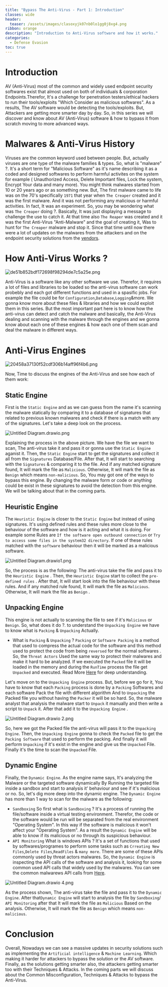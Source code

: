 ```yaml
---
title: "Bypass The Anti-Virus - Part 1: Introduction"
classes: wide
header:
  teaser: /assets/images/clasoxyjk07nb0lo1gg0j8xg4.png
ribbon: orange
description: "Introduction to Anti-Virus software and how it works."
categories:
  - Defense Evasion
toc: true
---
```



# Introduction

AV (Anti-Virus) most of the common and widely used endpoint security softwares exist that almost used on both of individuals & corporation Endpoints.Therefor, It's a challenge for penetration testers/ethical hackers to run their tools/exploits "Which Consider as malicious softwares". As a results, The AV software would be detecting the tools/exploits. But, Attackers are getting more smarter day by day. So, in this series we will discover and know about AV (Anti-Virus) software & how to bypass it from scratch moving to more advanced ways.

# Malwares & Anti-Virus History

Viruses are the common keyword used between people. But, actually viruses are one type of the malware families & types. So, what is "malware" ?. It's a short term for "Malicious Software" as it's name describing it as a coded and designed softwares to perform harmful activites on the system for example ( Unauthorized Access, Delete Important files, Lock the system, Encrypt Your data and many more). You might think malwares started from 10 or 20 years ago or as something new. But, The first malware came to life was on the 70's specifically `1971` that year when `The Creaper` created and it was the first malware. And it was not performing any malicious or harmful activities. In fact, It was an experiment. So, you may be wondering what was `The Creaper` doing ?. Basically, It was just displaying a message to challenge the use to catch it. At that time also `The Reaper` was created and it was the first Anti-Virus "Anti-Malware" and the goal of creating it, Was to hunt for `The Creaper` malware and stop it. Since that time until now there were a lot of updates on the malwares from the attackers and on the endpoint security solutions from the [vendors](google.com).

# How Anti-Virus Works ?

![de51b852bdf172698f98294de7c5a25e.png](/assets/images/de51b852bdf172698f98294de7c5a25e.png)

Anti-Virus is a software like any other software we use. Therefor, it requires a lot of files and libraries to be loaded so the anti-virus software can work probebly and each got different functions and used in a spasific jobs. For example the file could be for `Configuration`,`Database`,`Logging`&more. We gonna know more about these files & libraries and how we could exploit them in this series. But the most important part here is to know how the anti-virus can detect and catch the malware and basically, the Anti-Virus dealing and scanning with the malware through the engines and we gonna know about each one of these engines & how each one of them scan and deal the malware in different ways.

# Anti-Virus Engines

![20458a37130f52cdf306b14aff96f4b6.png](/assets/images/20458a37130f52cdf306b14aff96f4b6.png)

Now, Time to discuss the engines of the Anti-Virus and see how each of them work:

## Static Engine

First is the `Static Engine` and as we can guess from the name it's scanning the malware statically by comparing it to a database of signatures that related to previous known malwares and check if there is a match with any of the signatures. Let's take a deep look on the process.

![Untitled Diagram.drawio.png](/assets/images/Untitled%20Diagram.drawio.png)

Explaining the process in the above picture. We have the file we want to scan, The anti-virus take it and pass it or gonna use the `Static Engine` aganist it. Then, the `Static Engine` start to get the signatures and collect it all from the `Signatures` Database/File. After that, It will start to searching with the `Signatures` & comparing it to the file. And if any matched signature found, It will mark the file as `Malicious`. Otherwise, It will mark the file as `Benign` which means `non-malicious`. So, You may got one of the ways to bypass this engine. By changing the malware form or code or anything could be exist in these signatures to avoid the detection from this engine. We will be talking about that in the coming parts.

## Heuristic Engine

The `Heuristic Engine` is closer to the `Static Engine` but instead of using signatures. It's using defined rules and these rules more close to the behaviour of the software and how is it acting and what it is doing. For example some Rules are `If the software open outbound connection` or `Try to access some files in the system32 directory`. If one of these rules matched with the `software` behaviour then it will be marked as a malicious software.

![Untitled Diagram.drawio1.png](/assets/images/Untitled%20Diagram.drawio1.png)

So, the process is as the following: The anti-virus take the file and pass it to the `Heuristic Engine` . Then, the `Heuristic Engine` start to collect the `pre-defined rules` . After that, It will start look into the file behaviour with these rules. And if any matched rule found, It will mark the file as `Malicious`. Otherwise, It will mark the file as `Benign` .

## Unpacking Engine

This engine is not actually to scanning the file to see if it's `Malicious` or `Benign`. So, what does it do ?. to understand the `Unpacking Engine` we have to know what is `Packing` & `Unpacking` Actually.

- What is `Packing` & `Unpacking` ?
    `Packing` or `Software Packing` is a method that used to compress the actual code for the software and this method used to protect the code from being `reversed` for the normal softwares . So, the `Threat Actors` Used the same way to protect their malwares and make it hard to be analyzed. If we executed the `Packed` file it will be loaded in the memory and during the `RunTime` process the file get `Unpacked` and executed. Read More [Here](https://www.mcafee.com/blogs/enterprise/malware-packers-use-tricks-avoid-analysis-detection/) for deep understanding.

Let's move on to the `Unpacking Engine` process. But, before we go for it, You have to know that each `Packing` process is done by a `Packing` Softwares and each software Pack the file with different algorithm And to `Unpacking` the Packed file you without having the `Packer` it will be so hard. So, the malware analyst that analysis the malware start to `Unpack` it manually and then write a script to `Unpack` it. After that add it to the `Unpacking Engine` .

![Untitled Diagram.drawio 2.png](/assets/images/Untitled%20Diagram.drawio%202.png)

So, here we got the Packed file the anti-virus will pass it to the `Unpacking Engine`. Then, the `Unpacking Engine` gonna to check the `Packed` file to get the `Packing Software` that used to perform the packing. And finally it will perform `Unpacking` if it's exist in the engine and give us the `Unpacked` File. Finally it's the time to scan the `Unpacked` File.

## Dynamic Engine
Finally, the `Dynamic Engine`. As the engine name says, It's analyzing the Malware or the targeted software dynamically By Running the targeted file inside a sandbox and start to analysis it' behaviour and see if it's malicious or no. So, let's dig more deep into the dynamic engine. The `Dynamic Engine` has more than 1 way to scan for the malware as the following: 

- `Sandboxing`
So first what is `Sandboxing` ? It's a process of running the file/software inside a virtual testing environment. Therefor, the code or the software would be run will be separated from the real environment "Operating System". In this way if the software is malicious it won't affect your "Operating System". As a result the `Dynamic Engine` will be able to know if its malicious or no through its suspicious behaviour.
- `API Monitoring`
What is windows APIs ? It's a set of functions that used by softwares/programes to perform some tasks such as `Crreating New Files`,`Delete Files`,`ReadFiles` & `many more`. There are some of these APIs commonly used by threat actors malwares. So, the `Dynamic Engine` is inspecting the API calls of the software and analysis it, looking for some common used API calls that widely used by the malwares. You can see the common malwarews API calls from [Here](https://github.com/carlospolop/hacktricks/blob/master/reversing/common-api-used-in-malware.md).



![Untitled Diagram.drawio 4.png](/assets/images/Untitled%20Diagram.drawio%204.png)

As the process shown, The anti-virus take the file and pass it to the `Dynamic Engine`. After that`Dynamic Engine` will start to analysis the file by `Sandboxing`/ `API Monitoring` after that It will mark the file as `Malicious` Based on the analysis. Otherwise, It will mark the file as `Benign` which means `non-malicious`.


# Conclusion
Overall, Nowadays we can see a massive updates in security solutions such as implementing the `Artificial intelligence` & `Machine Learning`. Which making it harder for attackers to bypass the solution or the AV software. Finally, as the solutions getting smarter also, the attackers getting smarter too with their Techniques & Attacks. In the coming parts we will discuss about the Common Misconfiguration, Techniques & Attacks to bypass the Anti-Virus.